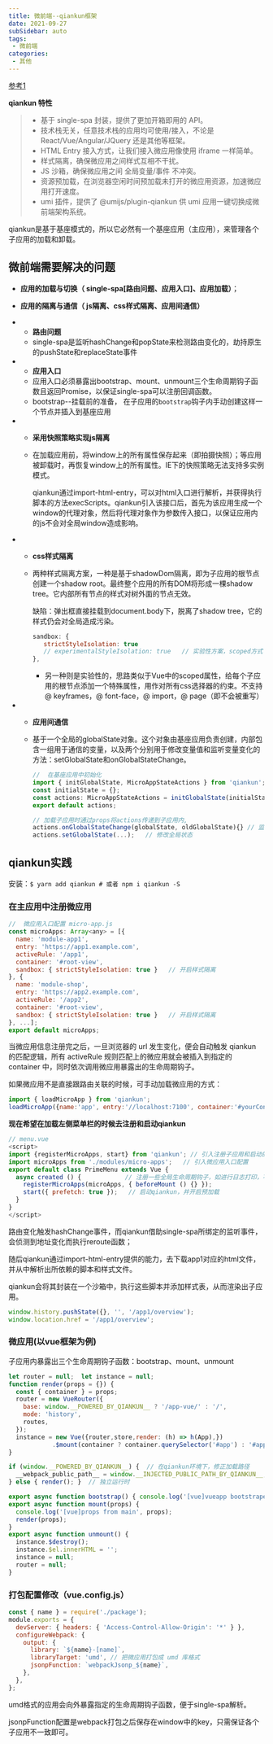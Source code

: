 ```yaml
---
title: 微前端--qiankun框架
date: 2021-09-27
subSidebar: auto
tags:
 - 微前端
categories: 
 - 其他
---
```


[参考1](https://blog.csdn.net/qq_41694291/article/details/113842872)


**qiankun 特性**

> - 基于 single-spa 封装，提供了更加开箱即用的 API。
> - 技术栈无关，任意技术栈的应用均可使用/接入，不论是 React/Vue/Angular/JQuery 还是其他等框架。
> - HTML Entry 接入方式，让我们接入微应用像使用 iframe 一样简单。
> - 样式隔离，确保微应用之间样式互相不干扰。
> - JS 沙箱，确保微应用之间 全局变量/事件 不冲突。
> - 资源预加载，在浏览器空闲时间预加载未打开的微应用资源，加速微应用打开速度。
> - umi 插件，提供了 @umijs/plugin-qiankun 供 umi 应用一键切换成微前端架构系统。

qiankun是基于基座模式的，所以它必然有一个基座应用（主应用），来管理各个子应用的加载和卸载。



## 微前端需要解决的问题



- **应用的加载与切换（ single-spa[路由问题、应用入口]、应用加载）**；

- **应用的隔离与通信（ js隔离、css样式隔离、应用间通信）**



* * **路由问题**
  * single-spa是监听hashChange和popState来检测路由变化的，劫持原生的pushState和replaceState事件


* * **应用入口**
  * 应用入口必须暴露出bootstrap、mount、unmount三个生命周期钩子函数且返回Promise，以保证single-spa可以注册回调函数。
  * bootstrap--挂载前的准备， 在子应用的`bootstrap`钩子内手动创建这样一个节点并插入到基座应用 



* * **采用快照策略实现js隔离**

  * 在加载应用前，将window上的所有属性保存起来（即拍摄快照）；等应用被卸载时，再恢复window上的所有属性。IE下的快照策略无法支持多实例模式。

    qiankun通过import-html-entry，可以对html入口进行解析，并获得执行脚本的方法execScripts。qiankun引入该接口后，首先为该应用生成一个window的代理对象，然后将代理对象作为参数传入接口，以保证应用内的js不会对全局window造成影响。
    

* * **css样式隔离**

  * 两种样式隔离方案，一种是基于shadowDom隔离，即为子应用的根节点创建一个shadow root。最终整个应用的所有DOM将形成一棵shadow tree。它内部所有节点的样式对树外面的节点无效。

    缺陷：弹出框直接挂载到document.body下，脱离了shadow tree，它的样式仍会对全局造成污染。
    

	```js
    sandbox: {
       strictStyleIsolation: true
       // experimentalStyleIsolation: true   // 实验性方案，scoped方式
    },
	```

    * 另一种则是实验性的，思路类似于Vue中的scoped属性，给每个子应用的根节点添加一个特殊属性，用作对所有css选择器的约束。不支持@ keyframes，@ font-face，@ import，@ page（即不会被重写）



* * **应用间通信**

  * 基于一个全局的globalState对象。这个对象由基座应用负责创建，内部包含一组用于通信的变量，以及两个分别用于修改变量值和监听变量变化的方法：setGlobalState和onGlobalStateChange。

    ```js
    //  在基座应用中初始化
    import { initGlobalState, MicroAppStateActions } from 'qiankun';
    const initialState = {};
    const actions: MicroAppStateActions = initGlobalState(initialState);
    export default actions;
    
    // 加载子应用时通过props将actions传递到子应用内,
    actions.onGlobalStateChange(globalState, oldGlobalState){} // 监听全局状态变化
    actions.setGlobalState(...);   // 修改全局状态
    ```


##  qiankun实践

安装：`$ yarn add qiankun # 或者 npm i qiankun -S`

###  **在主应用中注册微应用**

```js
//  微应用入口配置 micro-app.js
const microApps: Array<any> = [{
  name: 'module-app1',
  entry: 'https://app1.example.com',
  activeRule: '/app1',
  container: '#root-view',
  sandbox: { strictStyleIsolation: true }   // 开启样式隔离
}, {
  name: 'module-shop',
  entry: 'https://app2.example.com',
  activeRule: '/app2',
  container: '#root-view',
  sandbox: { strictStyleIsolation: true }   // 开启样式隔离
}, ...];
export default microApps;
```

当微应用信息注册完之后，一旦浏览器的 url 发生变化，便会自动触发 qiankun 的匹配逻辑，所有 activeRule 规则匹配上的微应用就会被插入到指定的 container 中，同时依次调用微应用暴露出的生命周期钩子。


如果微应用不是直接跟路由关联的时候，可手动加载微应用的方式：

```js
import { loadMicroApp } from 'qiankun';
loadMicroApp({name:'app', entry:'//localhost:7100', container:'#yourContainer'});
```

**现在希望在加载左侧菜单栏的时候去注册和启动qiankun**


```js
// menu.vue
<script>
import {registerMicroApps, start} from 'qiankun'; // 引入注册子应用和启动的接口函数
import microApps from './modules/micro-apps';   // 引入微应用入口配置
export default class PrimeMenu extends Vue {
  async created () {  			// 注册一些全局生命周期钩子，如进行日志打印，不需要可不传
    registerMicroApps(microApps, { beforeMount () {} });
    start({ prefetch: true });   // 启动qiankun，并开启预加载
  }
}
</script>
```

路由变化触发hashChange事件，而qiankun借助single-spa所绑定的监听事件，会侦测到地址变化而执行reroute函数；

随后qiankun通过import-html-entry提供的能力，去下载app1对应的html文件，并从中解析出所依赖的脚本和样式文件。

qiankun会将其封装在一个沙箱中，执行这些脚本并添加样式表，从而渲染出子应用。

```js
window.history.pushState({}, '', '/app1/overview');
window.location.href = '/app1/overview';
```

###   **微应用(以vue框架为例)**

子应用内暴露出三个生命周期钩子函数：bootstrap、mount、unmount

```js
let router = null;  let instance = null;
function render(props = {}) {
  const { container } = props;
  router = new VueRouter({
    base: window.__POWERED_BY_QIANKUN__ ? '/app-vue/' : '/',
    mode: 'history',
    routes,
  });
  instance = new Vue({router,store,render: (h) => h(App),})
            .$mount(container ? container.querySelector('#app') : '#app');
}

if (window.__POWERED_BY_QIANKUN__) {  // 在qiankun环境下，修正加载路径
  __webpack_public_path__ = window.__INJECTED_PUBLIC_PATH_BY_QIANKUN__;
} else { render(); }  // 独立运行时

export async function bootstrap() { console.log('[vue]vueapp bootstraped');}
export async function mount(props) {
  console.log('[vue]props from main', props);
  render(props);
}
export async function unmount() {
  instance.$destroy();
  instance.$el.innerHTML = '';
  instance = null;
  router = null;
}
```

### 打包配置修改（vue.config.js）

```js
const { name } = require('./package');
module.exports = {
  devServer: { headers: { 'Access-Control-Allow-Origin': '*' } },
  configureWebpack: {
    output: {
      library: `${name}-[name]`,
      libraryTarget: 'umd', // 把微应用打包成 umd 库格式
      jsonpFunction: `webpackJsonp_${name}`,
    },
  },
};
```

umd格式的应用会向外暴露指定的生命周期钩子函数，便于single-spa解析。

jsonpFunction配置是webpack打包之后保存在window中的key，只需保证各个子应用不一致即可。



